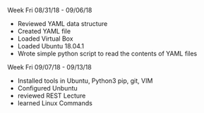 Week Fri 08/31/18 - 09/06/18

 - Reviewed YAML data structure
 - Created YAML file
 - Loaded Virtual Box
 - Loaded Ubuntu 18.04.1 
 - Wrote simple python script to read the contents of YAML files



Week Fri 09/07/18 - 09/13/18
 - Installed tools in Ubuntu, Python3 pip, git, VIM
 - Configured Unbuntu 
 - reviewed REST Lecture
 - learned Linux Commands
